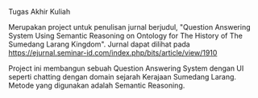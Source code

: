 Tugas Akhir Kuliah

Merupakan project untuk penulisan jurnal berjudul, 
"Question Answering System Using Semantic Reasoning on Ontology for The History of The Sumedang Larang Kingdom".
Jurnal dapat dilihat pada https://ejurnal.seminar-id.com/index.php/bits/article/view/1910

Project ini membangun sebuah Question Answering System dengan UI seperti chatting dengan domain sejarah Kerajaan Sumedang Larang. Metode yang digunakan adalah Semantic Reasoning.
